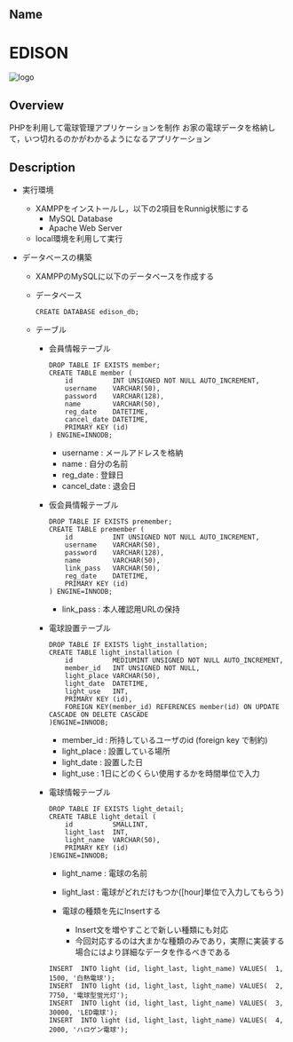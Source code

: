 ## Name
EDISON
====
![logo](./pic/light_edison_yellow.png)
</br>

## Overview
PHPを利用して電球管理アプリケーションを制作
お家の電球データを格納して，いつ切れるのかがわかるようになるアプリケーション


## Description
- 実行環境
    - XAMPPをインストールし，以下の2項目をRunnig状態にする
        - MySQL Database
        - Apache Web Server
    - local環境を利用して実行

- データベースの構築
    - XAMPPのMySQLに以下のデータベースを作成する
    - データベース
        ```
        CREATE DATABASE edison_db;
        ```

    - テーブル
        - 会員情報テーブル
            ```
            DROP TABLE IF EXISTS member;
            CREATE TABLE member (
                id          INT UNSIGNED NOT NULL AUTO_INCREMENT,
                username   	VARCHAR(50),
                password   	VARCHAR(128),
                name     	VARCHAR(50),
                reg_date   	DATETIME,
                cancel_date DATETIME,
                PRIMARY KEY (id)
            ) ENGINE=INNODB;
            ```
            - username      : メールアドレスを格納
            - name          : 自分の名前
            - reg_date      : 登録日
            - cancel_date   : 退会日
        
        - 仮会員情報テーブル
            ```
            DROP TABLE IF EXISTS premember;
            CREATE TABLE premember (
                id          INT UNSIGNED NOT NULL AUTO_INCREMENT,
                username   	VARCHAR(50),
                password   	VARCHAR(128),
                name     	VARCHAR(50),
                link_pass   VARCHAR(50),
                reg_date   	DATETIME,
                PRIMARY KEY (id)
            ) ENGINE=INNODB;
            ```
            - link_pass : 本人確認用URLの保持

        - 電球設置テーブル
            ```
            DROP TABLE IF EXISTS light_installation;
            CREATE TABLE light_installation (
                id          MEDIUMINT UNSIGNED NOT NULL AUTO_INCREMENT,
                member_id   INT UNSIGNED NOT NULL,
                light_place VARCHAR(50),
                light_date  DATETIME,
                light_use   INT,
                PRIMARY KEY (id),
                FOREIGN KEY(member_id) REFERENCES member(id) ON UPDATE CASCADE ON DELETE CASCADE
            )ENGINE=INNODB;
            ```
            - member_id   : 所持しているユーザのid (foreign key で制約)
            - light_place : 設置している場所
            - light_date  : 設置した日
            - light_use   : 1日にどのくらい使用するかを時間単位で入力

        - 電球情報テーブル
            ```
            DROP TABLE IF EXISTS light_detail;
            CREATE TABLE light_detail (
                id          SMALLINT,
                light_last  INT,
                light_name  VARCHAR(50),
                PRIMARY KEY (id)
            )ENGINE=INNODB;
            ```
            - light_name : 電球の名前
            - light_last : 電球がどれだけもつか([hour]単位で入力してもらう)

            - 電球の種類を先にInsertする
                - Insert文を増やすことで新しい種類にも対応
                - 今回対応するのは大まかな種類のみであり，実際に実装する場合にはより詳細なデータを作るべきである
            ```
            INSERT  INTO light (id, light_last, light_name) VALUES(  1,  1500, '白熱電球');
            INSERT  INTO light (id, light_last, light_name) VALUES(  2,  7750, '電球型蛍光灯');
            INSERT  INTO light (id, light_last, light_name) VALUES(  3, 30000, 'LED電球');
            INSERT  INTO light (id, light_last, light_name) VALUES(  4,  2000, 'ハロゲン電球');
            ```